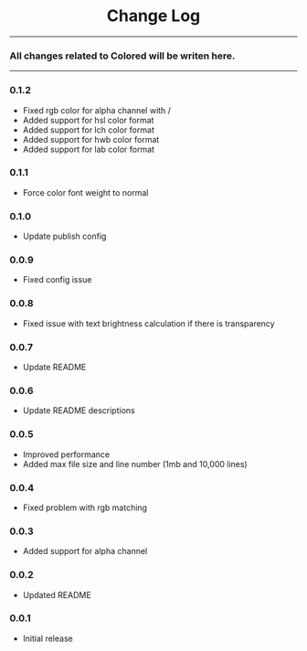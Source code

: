<div align="center">
	<h1>Change Log</h1>
</div>

---

### All changes related to Colored will be writen here.

---

### 0.1.2
- Fixed rgb color for alpha channel with /
- Added support for hsl color format
- Added support for lch color format
- Added support for hwb color format
- Added support for lab color format

### 0.1.1
- Force color font weight to normal

### 0.1.0
- Update publish config

### 0.0.9
- Fixed config issue

### 0.0.8
- Fixed issue with text brightness calculation if there is transparency

### 0.0.7
- Update README

### 0.0.6
- Update README descriptions

### 0.0.5
- Improved performance
- Added max file size and line number (1mb and 10,000 lines)

### 0.0.4
- Fixed problem with rgb matching

### 0.0.3
- Added support for alpha channel

### 0.0.2
- Updated README

### 0.0.1
- Initial release
